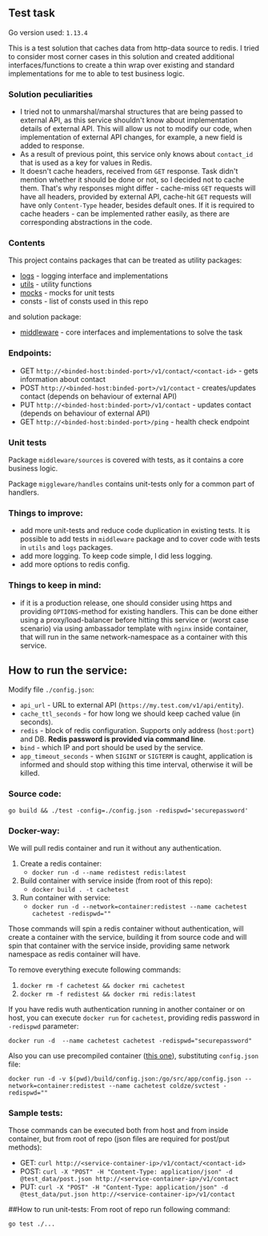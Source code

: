 ## Test task

Go version used: `1.13.4`

This is a test solution that caches data from http-data source to redis.
I tried to consider most corner cases in this solution and created additional interfaces/functions to create a thin wrap
over existing and standard implementations for me to able to test business logic.

### Solution peculiarities
* I tried not to unmarshal/marshal structures that are being passed to external API, as this service shouldn't know about
implementation details of external API. This will allow us not to modify our code, when implementation of external API changes,
for example, a new field is added to response.
* As a result of previous point, this service only knows about `contact_id` that is used as a key for values in Redis.
* It doesn't cache headers, received from `GET` response. Task didn't mention whether it should be 
done or not, so I decided not to cache them. That's why responses might differ - cache-miss `GET` requests will have all
headers, provided by external API, cache-hit `GET` requests will have only `Content-Type` header, besides default ones.
If it is required to cache headers - can be implemented rather easily, as there are corresponding abstractions in the code.

### Contents
This project contains packages that can be treated as utility packages:
* [logs](logs/README.md) - logging interface and implementations
* [utils](utils/README.md) - utility functions
* [mocks](mocks/README.md) - mocks for unit tests
* consts - list of consts used in this repo

and solution package:
* [middleware](middleware/README.md) - core interfaces and implementations to solve the task

### Endpoints:
* GET `http://<binded-host:binded-port>/v1/contact/<contact-id>` - gets information about contact
* POST `http://<binded-host:binded-port>/v1/contact` - creates/updates contact (depends on behaviour of external API)
* PUT `http://<binded-host:binded-port>/v1/contact` - updates contact (depends on behaviour of external API)
* GET `http://<binded-host:binded-port>/ping` - health check endpoint

### Unit tests
Package `middleware/sources` is covered with tests, as it contains a core business logic.

Package `miggleware/handles` contains unit-tests only for a common part of handlers.

### Things to improve:
* add more unit-tests and reduce code duplication in existing tests. It is possible to add tests in `middleware` package
and to cover code with tests in `utils` and `logs` packages.
* add more logging. To keep code simple, I did less logging.
* add more options to redis config.

### Things to keep in mind:
* if it is a production release, one should consider using https and providing `OPTIONS`-method for existing handlers.
 This can be done either using a proxy/load-balancer before hitting this service or (worst case scenario) via using
 ambassador template with `nginx` inside container, that will run in the same network-namespace as a container with this service.


## How to run the service:
Modify file `./config.json`:
* `api_url` - URL to external API (`https://my.test.com/v1/api/entity`).
* `cache_ttl_seconds` - for how long we should keep cached value (in seconds).
* `redis` - block of redis configuration. Supports only address (`host:port`) and DB. **Redis password is provided via
command line**.
* `bind` - which IP and port should be used by the service.
* `app_timeout_seconds` - when `SIGINT` or `SIGTERM` is caught, application is informed and should stop withing this
time interval, otherwise it will be killed.

### Source code:
`go build && ./test -config=./config.json -redispwd='securepassword'`
### Docker-way:
We will pull redis container and run it without any authentication.
1. Create a redis container:
    * `docker run -d --name redistest redis:latest`
2. Build container with service inside (from root of this repo):
    * `docker build . -t cachetest`
3. Run container with service:
    * `docker run -d --network=container:redistest --name cachetest cachetest -redispwd=""`

Those commands will spin a redis container without authentication, will create a container with the service,
building it from source code and will spin that container with the service inside, providing same network namespace as
redis container will have.

To remove everything execute following commands:
1. `docker rm -f cachetest && docker rmi cachetest`
2. `docker rm -f redistest && docker rmi redis:latest`

If you have redis wuth authentication running in another container or on host, you can execute `docker run` for `cachetest`,
providing redis password in `-redispwd` parameter:

`docker run -d  --name cachetest cachetest -redispwd="securepassword"`

Also you can use precompiled container ([this one](https://hub.docker.com/repository/docker/coldze/svctest)), substituting `config.json` file:

`docker run -d -v $(pwd)/build/config.json:/go/src/app/config.json --network=container:redistest --name cachetest coldze/svctest -redispwd=""`

### Sample tests:
Those commands can be executed both from host and from inside container, but from root of repo (json files are required for post/put methods):
* GET: `curl http://<service-container-ip>/v1/contact/<contact-id>`
* POST: `curl -X "POST" -H "Content-Type: application/json" -d @test_data/post.json http://<service-container-ip>/v1/contact`
* PUT: `curl -X "POST" -H "Content-Type: application/json" -d @test_data/put.json http://<service-container-ip>/v1/contact`

##How to run unit-tests:
From root of repo run following command:

`go test ./...`
